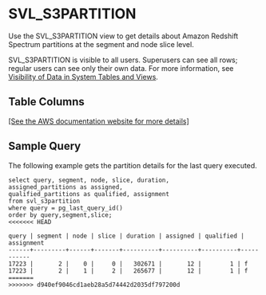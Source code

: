 # SVL\_S3PARTITION<a name="r_SVL_S3PARTITION"></a>

Use the SVL\_S3PARTITION view to get details about Amazon Redshift Spectrum partitions at the segment and node slice level\.

SVL\_S3PARTITION is visible to all users\. Superusers can see all rows; regular users can see only their own data\. For more information, see [Visibility of Data in System Tables and Views](c_visibility-of-data.md)\.

## Table Columns<a name="r_SVL_S3PARTITION-table-columns"></a>

[\[See the AWS documentation website for more details\]](http://docs.aws.amazon.com/redshift/latest/dg/r_SVL_S3PARTITION.html)

## Sample Query<a name="r_SVL_S3PARTITION-sample-query"></a>

The following example gets the partition details for the last query executed\.

```
select query, segment, node, slice, duration,
assigned_partitions as assigned, 
qualified_partitions as qualified, assignment 
from svl_s3partition 
where query = pg_last_query_id() 
order by query,segment,slice;
<<<<<<< HEAD
```

```
query | segment | node | slice | duration | assigned | qualified | assignment
------+---------+------+-------+----------+----------+----------+-----------
17223 |       2 |    0 |     0 |   302671 |       12 |        1 | f         
17223 |       2 |    1 |     2 |   265677 |       12 |        1 | f
=======
>>>>>>> d940ef9046cd1aeb28a5d74442d2035df797200d
```